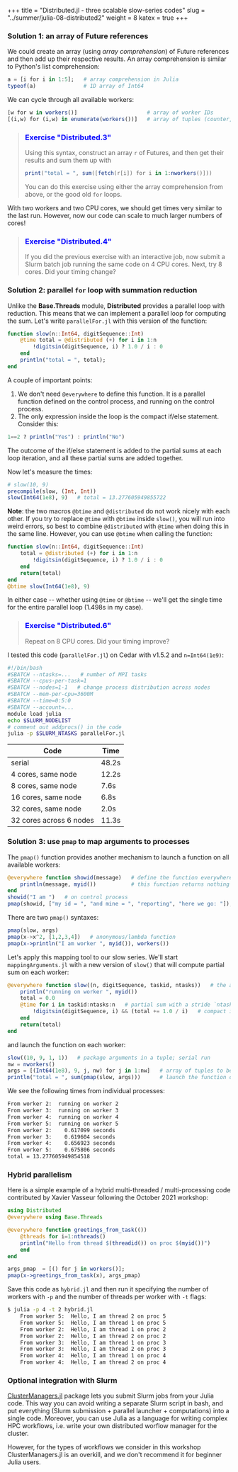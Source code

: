+++
title = "Distributed.jl - three scalable slow-series codes"
slug = "../summer/julia-08-distributed2"
weight = 8
katex = true
+++

### Solution 1: an array of Future references

We could create an array (using *array comprehension*) of Future references and then add up their respective
results. An array comprehension is similar to Python's list comprehension:

```jl
a = [i for i in 1:5];   # array comprehension in Julia
typeof(a)               # 1D array of Int64
```
We can cycle through all available workers:

```jl
[w for w in workers()]                      # array of worker IDs
[(i,w) for (i,w) in enumerate(workers())]   # array of tuples (counter, worker ID)
```

> ### <font style="color:blue">Exercise "Distributed.3"</font>
> Using this syntax, construct an array `r` of Futures, and then get their results and sum them up with
> ```jl
> print("total = ", sum([fetch(r[i]) for i in 1:nworkers()]))
> ```
> You can do this exercise using either the array comprehension from above, or the good old `for` loops.

<!-- ```jl -->
<!-- r = [@spawnat w slow(Int64(1e8), 9, i, nworkers()) for (i,w) in enumerate(workers())] -->
<!-- print("total = ", sum([fetch(r[i]) for i in 1:nworkers()])) -->
<!-- # runtime with 2 simultaneous processes: 10.26+12.11s -->
<!-- ``` -->

With two workers and two CPU cores, we should get times very similar to the last run. However, now our code can scale to
much larger numbers of cores!

> ### <font style="color:blue">Exercise "Distributed.4"</font>
> If you did the previous exercise with an interactive job, now submit a Slurm batch job running the same code
> on 4 CPU cores. Next, try 8 cores. Did your timing change?

### Solution 2: parallel `for` loop with summation reduction

Unlike the **Base.Threads** module, **Distributed** provides a parallel loop with reduction. This means that we can
implement a parallel loop for computing the sum. Let's write `parallelFor.jl` with this version of the function:

```jl
function slow(n::Int64, digitSequence::Int)
    @time total = @distributed (+) for i in 1:n
        !digitsin(digitSequence, i) ? 1.0 / i : 0
    end
    println("total = ", total);
end
```

A couple of important points:

1. We don't need `@everywhere` to define this function. It is a parallel function defined on the control process, and
   running on the control process.
1. The only expression inside the loop is the compact if/else statement. Consider this:

```jl
1==2 ? println("Yes") : println("No")
```

The outcome of the if/else statement is added to the partial sums at each loop iteration, and all these partial sums are
added together.

Now let's measure the times:

```jl
# slow(10, 9)
precompile(slow, (Int, Int))
slow(Int64(1e8), 9)   # total = 13.277605949855722
```

<!-- > ### <font style="color:blue">Exercise "Distributed.5"</font> -->
<!-- > Switch from using `@time` to using `@btime` in this code. What changes did you have to make? -->

**Note**: the two macros `@btime` and `@distributed` do not work nicely with each other. If you try to replace
`@time` with `@btime` inside `slow()`, you will run into weird errors, so best to combine `@distributed` with
`@time` when doing this in the same line. However, you can use `@btime` when calling the function:

```jl
function slow(n::Int64, digitSequence::Int)
    total = @distributed (+) for i in 1:n
        !digitsin(digitSequence, i) ? 1.0 / i : 0
    end
    return(total)
end
@btime slow(Int64(1e8), 9)
```

In either case -- whether using `@time` or `@btime` -- we'll get the single time for the entire parallel loop
(1.498s in my case).

> ### <font style="color:blue">Exercise "Distributed.6"</font>
> Repeat on 8 CPU cores. Did your timing improve?

I tested this code (`parallelFor.jl`) on Cedar with v1.5.2 and `n=Int64(1e9)`:

```sh
#!/bin/bash
#SBATCH --ntasks=...   # number of MPI tasks
#SBATCH --cpus-per-task=1
#SBATCH --nodes=1-1   # change process distribution across nodes
#SBATCH --mem-per-cpu=3600M
#SBATCH --time=0:5:0
#SBATCH --account=...
module load julia
echo $SLURM_NODELIST
# comment out addprocs() in the code
julia -p $SLURM_NTASKS parallelFor.jl
```

| Code | Time  |
| ------------- | ----- |
| serial              | 48.2s |
| 4 cores, same node  | 12.2s |
| 8 cores, same node  |  7.6s |
| 16 cores, same node |  6.8s |
| 32 cores, same node |  2.0s |
| 32 cores across 6 nodes | 11.3s |

### Solution 3: use `pmap` to map arguments to processes

The `pmap()` function provides another mechanism to launch a function on all available workers:

```jl
@everywhere function showid(message)   # define the function everywhere
    println(message, myid())           # this function returns nothing
end
showid("I am ")   # on control process
pmap(showid, ["my id = ", "and mine = ", "reporting", "here we go: "]);
```

There are two `pmap()` syntaxes:

```jl
pmap(slow, args)
pmap(x->x^2, [1,2,3,4])   # anonymous/lambda function
pmap(x->println("I am worker ", myid()), workers())
```

Let's apply this mapping tool to our slow series. We'll start `mappingArguments.jl` with a new version of
`slow()` that will compute partial sum on each worker:

```jl
@everywhere function slow((n, digitSequence, taskid, ntasks))   # the argument is now a tuple
    println("running on worker ", myid())
	total = 0.0
	@time for i in taskid:ntasks:n   # partial sum with a stride `ntasks`
        !digitsin(digitSequence, i) && (total += 1.0 / i)   # compact if statement (similar to bash)
    end
    return(total)
end
```

and launch the function on each worker:

```jl
slow((10, 9, 1, 1))   # package arguments in a tuple; serial run
nw = nworkers()
args = [(Int64(1e8), 9, j, nw) for j in 1:nw]   # array of tuples to be mapped to workers
println("total = ", sum(pmap(slow, args)))      # launch the function on each worker and sum the results
```

We see the following times from individual processes:

```sh
From worker 2:	running on worker 2
From worker 3:	running on worker 3
From worker 4:	running on worker 4
From worker 5:	running on worker 5
From worker 2:	  0.617099 seconds
From worker 3:	  0.619604 seconds
From worker 4:	  0.656923 seconds
From worker 5:	  0.675806 seconds
total = 13.277605949854518
```

### Hybrid parallelism

Here is a simple example of a hybrid multi-threaded / multi-processing code contributed by Xavier Vasseur following the
October 2021 workshop:

```jl
using Distributed
@everywhere using Base.Threads

@everywhere function greetings_from_task(())
    @threads for i=1:nthreads()
	println("Hello from thread $(threadid()) on proc $(myid())")
    end
end

args_pmap  = [() for j in workers()];
pmap(x->greetings_from_task(x), args_pmap)

```

Save this code as `hybrid.jl` and then run it specifying the number of workers with `-p` and the number of threads per
worker with `-t` flags:

```sh
$ julia -p 4 -t 2 hybrid.jl
    From worker 5:	Hello, I am thread 2 on proc 5
    From worker 5:	Hello, I am thread 1 on proc 5
    From worker 2:	Hello, I am thread 1 on proc 2
    From worker 2:	Hello, I am thread 2 on proc 2
    From worker 3:	Hello, I am thread 1 on proc 3
    From worker 3:	Hello, I am thread 2 on proc 3
    From worker 4:	Hello, I am thread 1 on proc 4
    From worker 4:	Hello, I am thread 2 on proc 4
```

### Optional integration with Slurm

[ClusterManagers.jl](https://github.com/JuliaParallel/ClusterManagers.jl) package lets you submit Slurm jobs from your
Julia code. This way you can avoid writing a separate Slurm script in bash, and put everything (Slurm submission +
parallel launcher + computations) into a single code. Moreover, you can use Julia as a language for writing complex HPC
workflows, i.e. write your own distributed worflow manager for the cluster.

However, for the types of workflows we consider in this workshop ClusterManagers.jl is an overkill, and we don't
recommend it for beginner Julia users.
